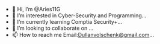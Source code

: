 - 👋 Hi, I’m @Aries11G
- 👀 I’m interested in Cyber-Security and Programming...
- 🌱 I’m currently learning Comptia Security+...
- 💞️ I’m looking to collaborate on ...
- 📫 How to reach me Email:Dullanvolschenk@gmail.com...

<!---
Aries11G/Aries11G is a ✨ special ✨ repository because its `README.md` (this file) appears on your GitHub profile.
You can click the Preview link to take a look at your changes.
--->

